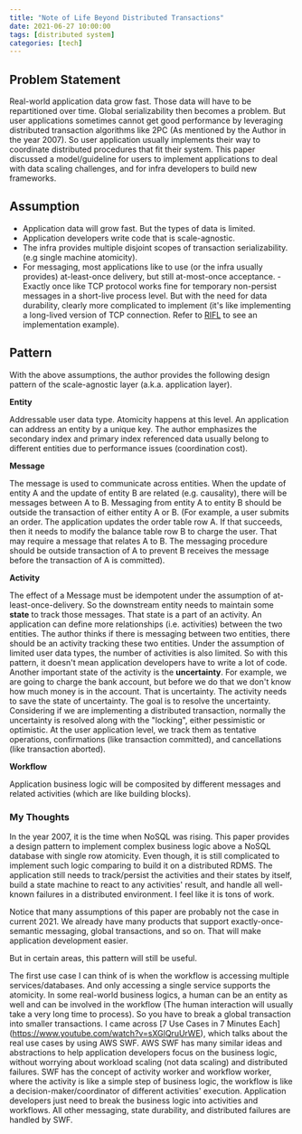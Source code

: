 ```yaml
---
title: "Note of Life Beyond Distributed Transactions"
date: 2021-06-27 10:00:00
tags: [distributed system]
categories: [tech]
---
```


## Problem Statement

Real-world application data grow fast. Those data will have to be repartitioned over time. Global serializability then becomes a problem. But user applications sometimes cannot get good performance by leveraging distributed transaction algorithms like 2PC (As mentioned by the Author in the year 2007).
So user application usually implements their way to coordinate distributed procedures that fit their system.
This paper discussed a model/guideline for users to implement applications to deal with data scaling challenges, and for infra developers to build new frameworks.

## Assumption

- Application data will grow fast. But the types of data is limited.
- Application developers write code that is scale-agnostic.
- The infra provides multiple disjoint scopes of transaction serializability. (e.g single machine atomicity).
- For messaging, most applications like to use (or the infra usually provides) at-least-once delivery, but still at-most-once acceptance.
- Exactly once like TCP protocol works fine for temporary non-persist messages in a short-live process level. But with the need for data durability, clearly more complicated to implement (it's like implementing a long-lived version of TCP connection. Refer to [RIFL](https://web.stanford.edu/~ouster/cgi-bin/papers/rifl.pdf) to see an implementation example).

## Pattern

With the above assumptions, the author provides the following design pattern of the scale-agnostic layer (a.k.a. application layer).

**Entity**

Addressable user data type. Atomicity happens at this level. An application can address an entity by a unique key. The author emphasizes the secondary index and primary index referenced data usually belong to different entities due to performance issues (coordination cost).

**Message**

The message is used to communicate across entities. When the update of entity A and the update of entity B are related (e.g. causality), there will be messages between A to B.
Messaging from entity A to entity B should be outside the transaction of either entity A or B. (For example, a user submits an order. The application updates the order table row A.
If that succeeds, then it needs to modify the balance table row B to charge the user. That may require a message that relates A to B. The messaging procedure should be outside transaction of A to prevent B receives the message before the transaction of A is committed).

**Activity**

The effect of a Message must be idempotent under the assumption of at-least-once-delivery. So the downstream entity needs to maintain some **state** to track those messages. That state is a part of an activity. An application can define more relationships (i.e. activities) between the two entities.
The author thinks if there is messaging between two entities, there should be an activity tracking these two entities. Under the assumption of limited user data types, the number of activities is also limited. So with this pattern, it doesn't mean application developers have to write a lot of code.
Another important state of the activity is the **uncertainty**. For example, we are going to charge the bank account, but before we do that we don't know how much money is in the account. That is uncertainty. The activity needs to save the state of uncertainty. The goal is to resolve the uncertainty. Considering if we are implementing a distributed transaction, normally the uncertainty is resolved along with the "locking", either pessimistic or optimistic. At the user application level, we track them as tentative operations, confirmations (like transaction committed), and cancellations (like transaction aborted).

**Workflow**

Application business logic will be composited by different messages and related activities (which are like building blocks).

### My Thoughts

In the year 2007, it is the time when NoSQL was rising. This paper provides a design pattern to implement complex business logic above a NoSQL database with single row atomicity. Even though, it is still complicated to implement such logic comparing to build it on a distributed RDMS. The application still needs to track/persist the activities and their states by itself, build a state machine to react to any activities' result, and handle all well-known failures in a distributed environment. I feel like it is tons of work.

Notice that many assumptions of this paper are probably not the case in current 2021. We already have many products that support exactly-once-semantic messaging, global transactions, and so on. That will make application development easier.

But in certain areas, this pattern will still be useful.

The first use case I can think of is when the workflow is accessing multiple services/databases. And only accessing a single service supports the atomicity. In some real-world business logics, a human can be an entity as well and can be involved in the workflow (The human interaction will usually take a very long time to process). So you have to break a global transaction into smaller transactions. I came across [7 Use Cases in 7 Minutes Each] (https://www.youtube.com/watch?v=sXGlQruUrWE), which talks about the real use cases by using AWS SWF. AWS SWF has many similar ideas and abstractions to help application developers focus on the business logic, without worrying about workload scaling (not data scaling) and distributed failures. SWF has the concept of activity worker and workflow worker, where the activity is like a simple step of business logic, the workflow is like a decision-maker/coordinator of different activities' execution. Application developers just need to break the business logic into activities and workflows. All other messaging, state durability, and distributed failures are handled by SWF.
